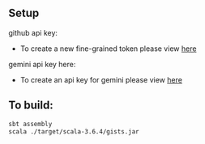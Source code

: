 ## Setup

github api key:

-   To create a new fine-grained token please view [here](https://docs.github.com/en/authentication/keeping-your-account-and-data-secure/managing-your-personal-access-tokens#creating-a-fine-grained-personal-access-token)

gemini api key here:

-   To create an api key for gemini please view [here](https://docs.langchain4j.dev/integrations/language-models/google-ai-gemini/)

## To build:
```bash
sbt assembly
scala ./target/scala-3.6.4/gists.jar
```